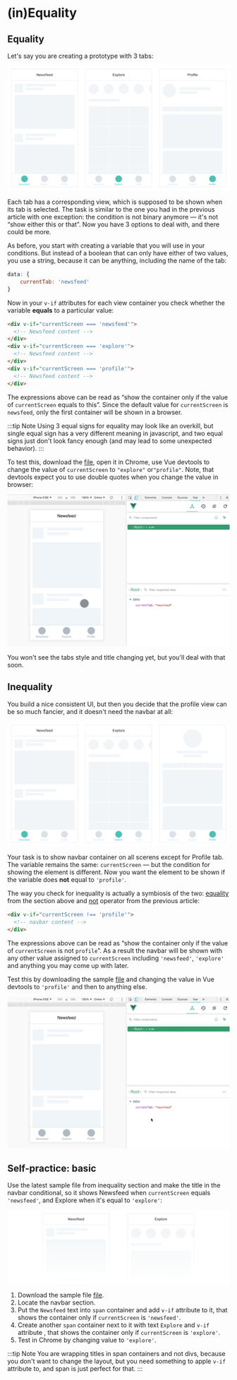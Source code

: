 # (in)Equality

## Equality

Let's say you are creating a prototype with 3 tabs:

![lo-fi wireframes of three screens: newsfeed, explore and profile](./images/condition-equal-wireframes-1.png)

Each tab has a corresponding view, which is supposed to be shown when its tab is selected. The task is similar to the one you had in the previous article with one exception: the condition is not binary anymore — it's not “show either this or that”. Now you have 3 options to deal with, and there could be more.

As before, you start with creating a variable that you will use in your conditions. But instead of a boolean that can only have either of two values, you use a string, because it can be anything, including the name of the tab:

```js
data: {
	currentTab: 'newsfeed'
}
``` 

Now in your `v-if` attributes for each view container you check whether the variable **equals** to a particular value:

```html
<div v-if="currentScreen === 'newsfeed'">
  <!-- Newsfeed content -->
</div>
<div v-if="currentScreen === 'explore'">
  <!-- Newsfeed content -->
</div>
<div v-if="currentScreen === 'profile'">
  <!-- Newsfeed content -->
</div>
```

The expressions above can be read as “show the container only if the value of `currentScreen` equals to this”. Since the default value for `currentScreen` is `newsfeed`, only the first container will be shown in a browser.

:::tip Note
Using 3 equal signs for equality may look like an overkill, but single equal sign has a very different meaning in javascript, and two equal signs
just don't look fancy enough (and may lead to some unexpected behavior).
:::

To test this, download the [file](https://firebasestorage.googleapis.com/v0/b/mockupless.appspot.com/o/conditions%2Fequality-1.html.zip?alt=media&token=a97ad90b-f3e5-451e-8dd6-38b2fec4441c), open it in Chrome, use Vue devtools to change the value of `currentScreen` to `"explore"` or`"profile"`. Note, that devtools expect you to use double quotes when you change the value in browser:

![Changing value in Vue devtools](./images/equality-1.gif)

You won't see the tabs style and title changing yet, but you'll deal with that soon.

## Inequality

You build a nice consistent UI, but then you decide that the profile view can be so much fancier, and it doesn't need the navbar at all:

![lo-fi wireframe with a notification badge on a tab icon](./images/condition-equal-wireframes-2.png)

Your task is to show navbar container on all scerens except for Profile tab. The variable remains the same: `currentScreen` — but the condition for showing the element is different. Now you want the element to be shown if the variable does **not** equal to `'profile'`.

The way you check for inequality is actually a symbiosis of the two: [equality](./equality.md#equality) from the section above and [not](./rendering.md#not) operator from the previous article:

```html
<div v-if="currentScreen !== 'profile'">
  <!-- navbar content -->
</div>
```

The expressions above can be read as “show the container only if the value of `currentScreen` is not `profile`”. As a result the navbar will be shown with any other value assigned to `currentScreen` including `'newsfeed'`, `'explore'` and anything you may come up with later.

Test this by downloading the sample [file](https://firebasestorage.googleapis.com/v0/b/mockupless.appspot.com/o/conditions%2Fequality-2.html.zip?alt=media&token=7e901b74-1062-4011-8669-0c87bc0295b0) and changing the value in Vue devtools to `'profile'` and then to anything else.

![Changing value in Vue devtools](./images/equality-2.gif)

## Self-practice: basic

Use the latest sample file from inequality section and make the title in the navbar conditional, so it shows Newsfeed when `currentScreen` equals `'newsfeed'`, and Explore when it's equal to `'explore'`:

![lo-fi wireframe with a two pages: newsfeed and explore and focus on a navbar with different titles](./images/condition-equal-wireframes-3.png)

1. Download the sample file [file](https://firebasestorage.googleapis.com/v0/b/mockupless.appspot.com/o/conditions%2Fequality-2.html.zip?alt=media&token=7e901b74-1062-4011-8669-0c87bc0295b0).
2. Locate the navbar section.
3. Put the `Newsfeed` text into `span` container and add `v-if` attribute to it, that shows the container only if `currentScreen` is `'newsfeed'`.
4. Create another `span` container next to it with text `Explore` and `v-if` attribute , that shows the container only if `currentScreen` is `'explore'`.
5. Test in Chrome by changing value to `'explore'`.

:::tip Note
You are wrapping titles in span containers and not divs, because you don't want to change the layout, but you need something to apple `v-if` attribute to, and span is just perfect for that.
:::